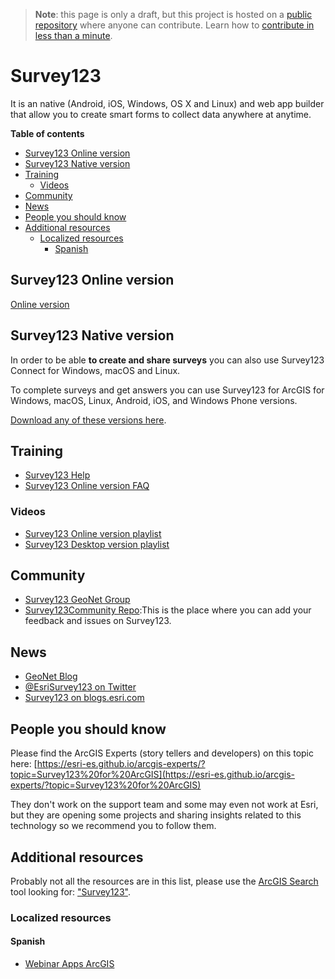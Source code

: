 > **Note**: this page is only a draft, but this project is hosted on a [public repository](https://github.com/hhkaos/awesome-arcgis) where anyone can contribute. Learn how to [contribute in less than a minute](https://github.com/hhkaos/awesome-arcgis/blob/master/CONTRIBUTING.md#contributions).

# Survey123

It is an native (Android, iOS, Windows, OS X and Linux) and web app builder that allow you to create smart forms to collect data anywhere at anytime.

<!-- START doctoc generated TOC please keep comment here to allow auto update -->
<!-- DON'T EDIT THIS SECTION, INSTEAD RE-RUN doctoc TO UPDATE -->
**Table of contents**

- [Survey123 Online version](#survey123-online-version)
- [Survey123 Native version](#survey123-native-version)
- [Training](#training)
  - [Videos](#videos)
- [Community](#community)
- [News](#news)
- [People you should know](#people-you-should-know)
- [Additional resources](#additional-resources)
  - [Localized resources](#localized-resources)
    - [Spanish](#spanish)

<!-- END doctoc generated TOC please keep comment here to allow auto update -->

## Survey123 Online version

[Online version](http://survey123.arcgis.com)

## Survey123 Native version

In order to be able **to create and share surveys** you can also use Survey123 Connect for Windows, macOS and Linux.

To complete surveys and get answers you can use Survey123 for ArcGIS for Windows, macOS, Linux, Android, iOS, and Windows Phone versions.

[Download any of these versions here](http://doc.arcgis.com/en/survey123/download/).

## Training

* [Survey123 Help](http://survey123.arcgis.com/help)
* [Survey123 Online version FAQ](http://survey123.arcgis.com/help/faq)

### Videos

* [Survey123 Online version playlist](https://www.youtube.com/watch?v=jfaSlJ6BYr4&list=PLGZUzt4E4O2L7h2PdpL7st93nURZAW58d)
* [Survey123 Desktop version playlist](https://www.youtube.com/playlist?list=PL2hNiIZRjxo9O510LUg4RCcH3rucrQge0)

## Community

* [Survey123 GeoNet Group](https://community.esri.com/groups/survey123)
* [Survey123Community Repo](https://github.com/Esri/Survey123Community):This is the place where you can add your feedback and issues on Survey123.

## News

* [GeoNet Blog](https://community.esri.com/groups/survey123/blog)
* [@EsriSurvey123 on Twitter](http://twitter.com/esrisurvey123)
* [Survey123 on blogs.esri.com](https://blogs.esri.com/esri/arcgis/tag/survey123/)

## People you should know

Please find the ArcGIS Experts (story tellers and developers) on this topic here: [https://esri-es.github.io/arcgis-experts/?topic=Survey123%20for%20ArcGIS](https://esri-es.github.io/arcgis-experts/?topic=Survey123%20for%20ArcGIS)

They don't work on the support team and some may even not work at Esri,
but they are opening some projects and sharing insights related to this
technology so we recommend you to follow them.

## Additional resources

Probably not all the resources are in this list, please use the [ArcGIS Search](https://esri-es.github.io/arcgis-search/) tool looking for: ["Survey123"](https://esri-es.github.io/arcgis-search/?search="Survey123"&utm_campaign=awesome-list&utm_source=awesome-list&utm_medium=page).

### Localized resources

#### Spanish

* [Webinar Apps ArcGIS](https://www.youtube.com/watch?v=EGUsNCs2g6c)
